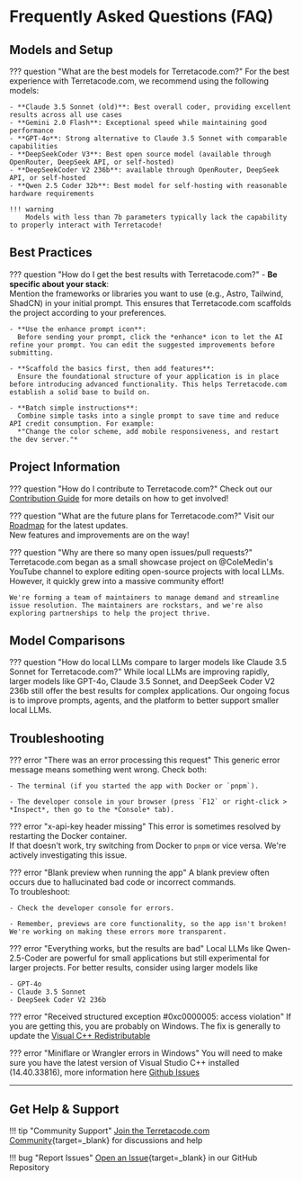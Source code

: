 # Frequently Asked Questions (FAQ)

## Models and Setup

??? question "What are the best models for Terretacode.com?"
    For the best experience with Terretacode.com, we recommend using the following models:

    - **Claude 3.5 Sonnet (old)**: Best overall coder, providing excellent results across all use cases
    - **Gemini 2.0 Flash**: Exceptional speed while maintaining good performance
    - **GPT-4o**: Strong alternative to Claude 3.5 Sonnet with comparable capabilities
    - **DeepSeekCoder V3**: Best open source model (available through OpenRouter, DeepSeek API, or self-hosted)
    - **DeepSeekCoder V2 236b**: available through OpenRouter, DeepSeek API, or self-hosted
    - **Qwen 2.5 Coder 32b**: Best model for self-hosting with reasonable hardware requirements

    !!! warning
        Models with less than 7b parameters typically lack the capability to properly interact with Terretacode!

## Best Practices

??? question "How do I get the best results with Terretacode.com?"
    - **Be specific about your stack**:  
      Mention the frameworks or libraries you want to use (e.g., Astro, Tailwind, ShadCN) in your initial prompt. This ensures that Terretacode.com scaffolds the project according to your preferences.

    - **Use the enhance prompt icon**:  
      Before sending your prompt, click the *enhance* icon to let the AI refine your prompt. You can edit the suggested improvements before submitting.

    - **Scaffold the basics first, then add features**:  
      Ensure the foundational structure of your application is in place before introducing advanced functionality. This helps Terretacode.com establish a solid base to build on.

    - **Batch simple instructions**:  
      Combine simple tasks into a single prompt to save time and reduce API credit consumption. For example:  
      *"Change the color scheme, add mobile responsiveness, and restart the dev server."*

## Project Information

??? question "How do I contribute to Terretacode.com?"
    Check out our [Contribution Guide](CONTRIBUTING.md) for more details on how to get involved!

??? question "What are the future plans for Terretacode.com?"
    Visit our [Roadmap](https://roadmap.sh/r/ottodev-roadmap-2ovzo) for the latest updates.  
    New features and improvements are on the way!

??? question "Why are there so many open issues/pull requests?"
    Terretacode.com began as a small showcase project on @ColeMedin's YouTube channel to explore editing open-source projects with local LLMs. However, it quickly grew into a massive community effort!

    We're forming a team of maintainers to manage demand and streamline issue resolution. The maintainers are rockstars, and we're also exploring partnerships to help the project thrive.

## Model Comparisons

??? question "How do local LLMs compare to larger models like Claude 3.5 Sonnet for Terretacode.com?"
    While local LLMs are improving rapidly, larger models like GPT-4o, Claude 3.5 Sonnet, and DeepSeek Coder V2 236b still offer the best results for complex applications. Our ongoing focus is to improve prompts, agents, and the platform to better support smaller local LLMs.

## Troubleshooting

??? error "There was an error processing this request"
    This generic error message means something went wrong. Check both:

    - The terminal (if you started the app with Docker or `pnpm`).

    - The developer console in your browser (press `F12` or right-click > *Inspect*, then go to the *Console* tab).

??? error "x-api-key header missing"
    This error is sometimes resolved by restarting the Docker container.  
    If that doesn't work, try switching from Docker to `pnpm` or vice versa. We're actively investigating this issue.

??? error "Blank preview when running the app"
    A blank preview often occurs due to hallucinated bad code or incorrect commands.  
    To troubleshoot:

    - Check the developer console for errors.

    - Remember, previews are core functionality, so the app isn't broken! We're working on making these errors more transparent.

??? error "Everything works, but the results are bad"
    Local LLMs like Qwen-2.5-Coder are powerful for small applications but still experimental for larger projects. For better results, consider using larger models like 

    - GPT-4o 
    - Claude 3.5 Sonnet
    - DeepSeek Coder V2 236b

??? error "Received structured exception #0xc0000005: access violation"
    If you are getting this, you are probably on Windows. The fix is generally to update the [Visual C++ Redistributable](https://learn.microsoft.com/en-us/cpp/windows/latest-supported-vc-redist?view=msvc-170)

??? error "Miniflare or Wrangler errors in Windows"
    You will need to make sure you have the latest version of Visual Studio C++ installed (14.40.33816), more information here <a href="https://Terretacode.com/issues/19">Github Issues</a>

---

## Get Help & Support

!!! tip "Community Support"
    [Join the Terretacode.com Community](https://thinktank.ottomator.ai/c/Terretacode-diy/17){target=_blank} for discussions and help

!!! bug "Report Issues"
    [Open an Issue](https://Terretacode.com/issues/19){target=_blank} in our GitHub Repository
